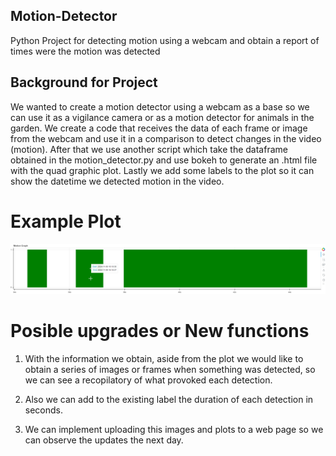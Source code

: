 ## Motion-Detector
Python Project for detecting motion using a webcam and obtain a report of times were the motion was detected

## Background for Project
We wanted to create a motion detector using a webcam as a base so we can use it as a vigilance camera or as a motion detector for animals in the garden. We create a code that receives
the data of each frame or image from the webcam and use it in a comparison to detect changes in the video (motion). 
After that we use another script which take the dataframe obtained in the motion_detector.py and use bokeh to generate an .html file with the quad graphic plot. 
Lastly we add some labels to the plot so it can show the datetime we detected motion in the video.

# Example Plot
![alt text](https://github.com/fxku39/Motion-Detector/blob/main/bokeh_quad_plot.png "Bokeh_Quad_Plot")

# Posible upgrades or New functions
1. With the information we obtain, aside from the plot we would like to obtain a series of images or frames when something was detected, so we can see a recopilatory of what provoked each
detection.

2. Also we can add to the existing label the duration of each detection in seconds.

3. We can implement uploading this images and plots to a web page so we can observe the updates the next day.
